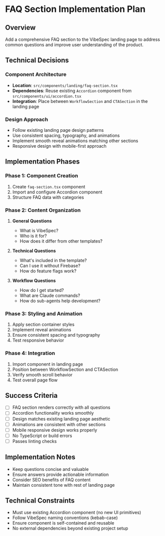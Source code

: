 # FAQ Section Implementation Plan

## Overview
Add a comprehensive FAQ section to the VibeSpec landing page to address common questions and improve user understanding of the product.

## Technical Decisions

### Component Architecture
- **Location**: `src/components/landing/faq-section.tsx`
- **Dependencies**: Reuse existing `Accordion` component from `src/components/ui/accordion.tsx`
- **Integration**: Place between `WorkflowSection` and `CTASection` in the landing page

### Design Approach
- Follow existing landing page design patterns
- Use consistent spacing, typography, and animations
- Implement smooth reveal animations matching other sections
- Responsive design with mobile-first approach

## Implementation Phases

### Phase 1: Component Creation
1. Create `faq-section.tsx` component
2. Import and configure Accordion component
3. Structure FAQ data with categories

### Phase 2: Content Organization
1. **General Questions**
   - What is VibeSpec?
   - Who is it for?
   - How does it differ from other templates?

2. **Technical Questions**
   - What's included in the template?
   - Can I use it without Firebase?
   - How do feature flags work?

3. **Workflow Questions**
   - How do I get started?
   - What are Claude commands?
   - How do sub-agents help development?

### Phase 3: Styling and Animation
1. Apply section container styles
2. Implement reveal animations
3. Ensure consistent spacing and typography
4. Test responsive behavior

### Phase 4: Integration
1. Import component in landing page
2. Position between WorkflowSection and CTASection
3. Verify smooth scroll behavior
4. Test overall page flow

## Success Criteria
- [ ] FAQ section renders correctly with all questions
- [ ] Accordion functionality works smoothly
- [ ] Design matches existing landing page aesthetic
- [ ] Animations are consistent with other sections
- [ ] Mobile responsive design works properly
- [ ] No TypeScript or build errors
- [ ] Passes linting checks

## Implementation Notes
- Keep questions concise and valuable
- Ensure answers provide actionable information
- Consider SEO benefits of FAQ content
- Maintain consistent tone with rest of landing page

## Technical Constraints
- Must use existing Accordion component (no new UI primitives)
- Follow VibeSpec naming conventions (kebab-case)
- Ensure component is self-contained and reusable
- No external dependencies beyond existing project setup
